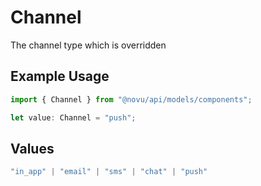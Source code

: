 # Channel

The channel type which is overridden

## Example Usage

```typescript
import { Channel } from "@novu/api/models/components";

let value: Channel = "push";
```

## Values

```typescript
"in_app" | "email" | "sms" | "chat" | "push"
```